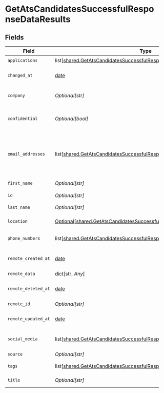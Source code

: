 # GetAtsCandidatesSuccessfulResponseDataResults


## Fields

| Field                                                                                                                                                              | Type                                                                                                                                                               | Required                                                                                                                                                           | Description                                                                                                                                                        | Example                                                                                                                                                            |
| ------------------------------------------------------------------------------------------------------------------------------------------------------------------ | ------------------------------------------------------------------------------------------------------------------------------------------------------------------ | ------------------------------------------------------------------------------------------------------------------------------------------------------------------ | ------------------------------------------------------------------------------------------------------------------------------------------------------------------ | ------------------------------------------------------------------------------------------------------------------------------------------------------------------ |
| `applications`                                                                                                                                                     | list[[shared.GetAtsCandidatesSuccessfulResponseDataResultsApplications](undefined/models/shared/getatscandidatessuccessfulresponsedataresultsapplications.md)]     | :heavy_check_mark:                                                                                                                                                 | N/A                                                                                                                                                                |                                                                                                                                                                    |
| `changed_at`                                                                                                                                                       | [date](https://docs.python.org/3/library/datetime.html#date-objects)                                                                                               | :heavy_check_mark:                                                                                                                                                 | YYYY-MM-DDTHH:mm:ss.sssZ<br/><br/>[](https://developer.mozilla.org/en-US/docs/Web/JavaScript/Reference/Global_Objects/Date/toISOString)                            |                                                                                                                                                                    |
| `company`                                                                                                                                                          | *Optional[str]*                                                                                                                                                    | :heavy_check_mark:                                                                                                                                                 | The current company of the candidate.                                                                                                                              |                                                                                                                                                                    |
| `confidential`                                                                                                                                                     | *Optional[bool]*                                                                                                                                                   | :heavy_check_mark:                                                                                                                                                 | Whether the candidate's profile is confidential in the ATS.                                                                                                        |                                                                                                                                                                    |
| `email_addresses`                                                                                                                                                  | list[[shared.GetAtsCandidatesSuccessfulResponseDataResultsEmailAddresses](undefined/models/shared/getatscandidatessuccessfulresponsedataresultsemailaddresses.md)] | :heavy_check_mark:                                                                                                                                                 | A list of email addresses of the candidate with an optional type. If an email address is invalid, it will be filtered out.                                         |                                                                                                                                                                    |
| `first_name`                                                                                                                                                       | *Optional[str]*                                                                                                                                                    | :heavy_check_mark:                                                                                                                                                 | First name of the candidate.                                                                                                                                       |                                                                                                                                                                    |
| `id`                                                                                                                                                               | *Optional[str]*                                                                                                                                                    | :heavy_check_mark:                                                                                                                                                 | N/A                                                                                                                                                                |                                                                                                                                                                    |
| `last_name`                                                                                                                                                        | *Optional[str]*                                                                                                                                                    | :heavy_check_mark:                                                                                                                                                 | Last name of the candidate.                                                                                                                                        |                                                                                                                                                                    |
| `location`                                                                                                                                                         | [Optional[shared.GetAtsCandidatesSuccessfulResponseDataResultsLocation]](undefined/models/shared/getatscandidatessuccessfulresponsedataresultslocation.md)         | :heavy_check_mark:                                                                                                                                                 | Location of the candidate.                                                                                                                                         |                                                                                                                                                                    |
| `phone_numbers`                                                                                                                                                    | list[[shared.GetAtsCandidatesSuccessfulResponseDataResultsPhoneNumbers](undefined/models/shared/getatscandidatessuccessfulresponsedataresultsphonenumbers.md)]     | :heavy_check_mark:                                                                                                                                                 | A list of phone numbers of the candidate.                                                                                                                          |                                                                                                                                                                    |
| `remote_created_at`                                                                                                                                                | [date](https://docs.python.org/3/library/datetime.html#date-objects)                                                                                               | :heavy_check_mark:                                                                                                                                                 | YYYY-MM-DDTHH:mm:ss.sssZ<br/><br/>[](https://developer.mozilla.org/en-US/docs/Web/JavaScript/Reference/Global_Objects/Date/toISOString)                            |                                                                                                                                                                    |
| `remote_data`                                                                                                                                                      | dict[str, *Any*]                                                                                                                                                   | :heavy_check_mark:                                                                                                                                                 | N/A                                                                                                                                                                |                                                                                                                                                                    |
| `remote_deleted_at`                                                                                                                                                | [date](https://docs.python.org/3/library/datetime.html#date-objects)                                                                                               | :heavy_check_mark:                                                                                                                                                 | YYYY-MM-DDTHH:mm:ss.sssZ<br/><br/>[](https://developer.mozilla.org/en-US/docs/Web/JavaScript/Reference/Global_Objects/Date/toISOString)                            |                                                                                                                                                                    |
| `remote_id`                                                                                                                                                        | *Optional[str]*                                                                                                                                                    | :heavy_check_mark:                                                                                                                                                 | N/A                                                                                                                                                                |                                                                                                                                                                    |
| `remote_updated_at`                                                                                                                                                | [date](https://docs.python.org/3/library/datetime.html#date-objects)                                                                                               | :heavy_check_mark:                                                                                                                                                 | YYYY-MM-DDTHH:mm:ss.sssZ<br/><br/>[](https://developer.mozilla.org/en-US/docs/Web/JavaScript/Reference/Global_Objects/Date/toISOString)                            |                                                                                                                                                                    |
| `social_media`                                                                                                                                                     | list[[shared.GetAtsCandidatesSuccessfulResponseDataResultsSocialMedia](undefined/models/shared/getatscandidatessuccessfulresponsedataresultssocialmedia.md)]       | :heavy_check_mark:                                                                                                                                                 | List of social media accounts of the candidate.                                                                                                                    |                                                                                                                                                                    |
| `source`                                                                                                                                                           | *Optional[str]*                                                                                                                                                    | :heavy_check_mark:                                                                                                                                                 | N/A                                                                                                                                                                |                                                                                                                                                                    |
| `tags`                                                                                                                                                             | list[[shared.GetAtsCandidatesSuccessfulResponseDataResultsTags](undefined/models/shared/getatscandidatessuccessfulresponsedataresultstags.md)]                     | :heavy_check_mark:                                                                                                                                                 | N/A                                                                                                                                                                | [object Object]                                                                                                                                                    |
| `title`                                                                                                                                                            | *Optional[str]*                                                                                                                                                    | :heavy_check_mark:                                                                                                                                                 | The current job title of the candidate.                                                                                                                            |                                                                                                                                                                    |